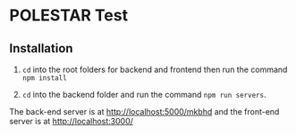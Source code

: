 # POLESTAR Test

## Installation

1. `cd` into the root folders for backend and frontend then run the command `npm install`

2. `cd` into the backend folder and run the command `npm run servers`.

The back-end server is at [http://localhost:5000/mkbhd](http://localhost:5000/mkbhd) and the front-end server is at [http://localhost:3000/](http://localhost:3000/)
